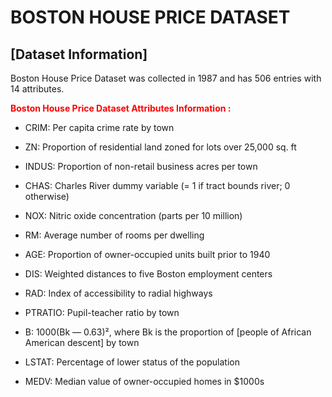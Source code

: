# BOSTON HOUSE PRICE DATASET 

## [Dataset Information]
Boston House Price Dataset was collected in 1987 and has 506 entries with 14 attributes.

 <span style="color:red"><b>Boston House Price Dataset Attributes Information :</b></span>
  - CRIM: Per capita crime rate by town
  - ZN: Proportion of residential land zoned for lots over 25,000 sq. ft
  - INDUS: Proportion of non-retail business acres per town
  - CHAS: Charles River dummy variable (= 1 if tract bounds river; 0 otherwise)
  - NOX: Nitric oxide concentration (parts per 10 million)
  - RM: Average number of rooms per dwelling
  - AGE: Proportion of owner-occupied units built prior to 1940
  - DIS: Weighted distances to five Boston employment centers
  - RAD: Index of accessibility to radial highways
 
  - PTRATIO: Pupil-teacher ratio by town
  - B: 1000(Bk — 0.63)², where Bk is the proportion of [people of African American descent] by town
  - LSTAT: Percentage of lower status of the population
  - MEDV: Median value of owner-occupied homes in $1000s

 

